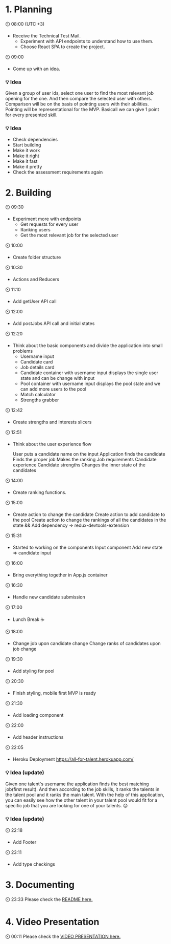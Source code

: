 
# 1. Planning
⏲️ 08:00 (UTC +3)
- Receive the Technical Test Mail.
  - Experiment with API endpoints to understand how to use them.
  - Choose React SPA to create the project.

⏲️ 09:00
- Come up with an idea.

### 💡 Idea
Given a group of user ids, select one user to find the most relevant job opening for the one.
And then compare the selected user with others.
Comparison will be on the basis of pointing users with their abilities.
Pointing will be representational for the MVP. Basicall we can give 1 point for every presented skill.
### 💡 Idea

  - Check dependencies
  - Start building
  - Make it work
  - Make it right
  - Make it fast
  - Make it pretty
  - Check the assessment requirements again

# 2. Building

⏲️ 09:30
- Experiment more with endpoints
  - Get requests for every user
  - Ranking users
  - Get the most relevant job for the selected user

⏲️ 10:00
- Create folder structure

⏲️ 10:30
- Actions and Reducers

⏲️ 11:10
- Add getUser API call

⏲️ 12:00
- Add postJobs API call and initial states

⏲️ 12:20
- Think about the basic components and divide the application into small problems
  - Username input
  - Candidate card
  - Job details card
  - Candidate container with username input
      displays the single user state and can be change with input
  - Pool container with username input
      displays the pool state and we can add more users to the pool
  - Match calculator
  - Strengths grabber

⏲️ 12:42
- Create strengths and interests slicers

⏲️ 12:51
- Think about the user experience flow

  User puts a candidate name on the input
    Application finds the candidate
    Finds the proper job
    Makes the ranking
      Job requirements
      Candidate experience
      Candidate strengths
    Changes the inner state of the candidates

⏲️ 14:00
- Create ranking functions.

⏲️ 15:00

- Create action to change the candidate
      Create action to add candidate to the pool
      Create action to change the rankings of all the candidates in the state
      &&
      Add dependency => redux-devtools-extension

⏲️ 15:31

- Started to working on the components
      Input component
      Add new state => candidate input

⏲️ 16:00

- Bring everything together in App.js container

⏲️ 16:30

- Handle new candidate submission

⏲️ 17:00

- Lunch Break ☕

⏲️ 18:00

- Change job upon candidate change
      Change ranks of candidates upon job change

⏲️ 19:30

- Add styling for pool

⏲️ 20:30

- Finish styling, mobile first MVP is ready

⏲️ 21:30

- Add loading component

⏲️ 22:00

- Add header instructions

⏲️ 22:05

- Heroku Deployment https://all-for-talent.herokuapp.com/

### 💡 Idea (update)
Given one talent's username the application finds the best matching job(first result).
And then according to the job skills, it ranks the talents in the talent pool and it ranks the main talent.
With the help of this application, you can easily see how the other talent in your talent pool would fit for a specific job that you are looking for one of your talents. 😊
### 💡 Idea (update)

⏲️ 22:18

- Add Footer

⏲️ 23:11

- Add type checkings

# 3. Documenting
⏲️ 23:33
Please check the [README here.](https://github.com/kubilaycaglayan/torre-assessment/blob/documentation/README.md)

# 4. Video Presentation
⏲️ 00:11
Please check the [VIDEO PRESENTATION here.](https://github.com/kubilaycaglayan/torre-assessment/pull/1)